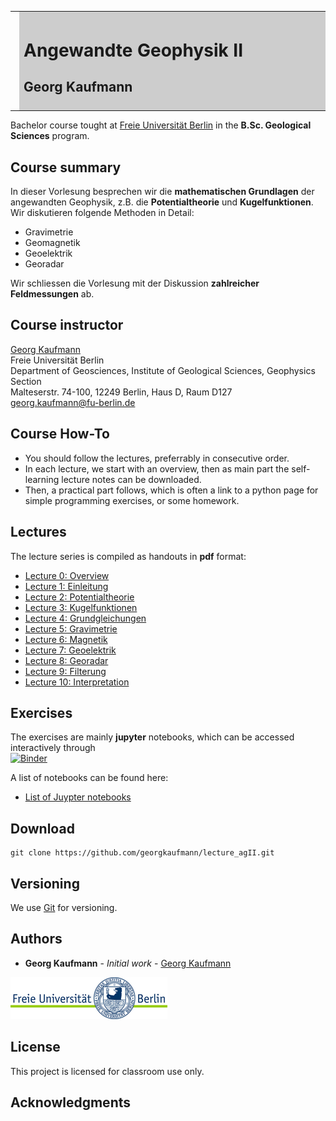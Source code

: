 <meta http-equiv="Content-Type" content="text/html; charset=utf-8"/>
<table>
<tr><td><img style="height: 150px;" src="images/Muensterdorf2016_gk.jpg"></td>
<td bgcolor="#CDCDCD" style="width:600px">
<h1>Angewandte Geophysik II</h1>
<h2>Georg Kaufmann</h2>
</td>
</tr>
</table>

Bachelor course tought at [Freie Universität Berlin](http://fu-berlin.de) in the 
**B.Sc. Geological Sciences** program.

## Course summary

In dieser Vorlesung besprechen wir die **mathematischen Grundlagen** der angewandten Geophysik, z.B. die 
**Potentialtheorie** und **Kugelfunktionen**. Wir diskutieren folgende Methoden in Detail:

- Gravimetrie
- Geomagnetik
- Geoelektrik
- Georadar

Wir schliessen die Vorlesung mit der Diskussion **zahlreicher Feldmessungen** ab.

## Course instructor

[Georg Kaufmann](http://userpage.fu-berlin.de/~geodyn)<br>
Freie Universität Berlin<br>
Department of Geosciences, Institute of Geological Sciences, Geophysics Section<br>
Malteserstr. 74-100, 12249 Berlin, Haus D, Raum D127<br>
[georg.kaufmann@fu-berlin.de](mailto:georg.kaufmann@fu-berlin.de)

## Course How-To

- You should follow the lectures, preferrably in consecutive order.
- In each lecture, we start with an overview, then as main part the self-learning lecture notes can be downloaded.
- Then, a practical part follows, which is often a link to a python page for simple programming exercises, or some homework.

## Lectures

The lecture series is compiled as handouts in **pdf** format:

- [Lecture 0: Overview](handouts/Lecture_AngewandteII_00_Vorbemerkung_handout.pdf)
- [Lecture 1: Einleitung](handouts/Lecture_AngewandteII_01_Einleitung_handout.pdf)
- [Lecture 2: Potentialtheorie](handouts/Lecture_AngewandteII_02_Potentialtheorie_handout.pdf)
- [Lecture 3: Kugelfunktionen](handouts/Lecture_AngewandteII_03_Kugelfunktionen_handout.pdf)
- [Lecture 4: Grundgleichungen](handouts/Lecture_AngewandteII_04_Grundgleichungen_handout.pdf)
- [Lecture 5: Gravimetrie](handouts/Lecture_AngewandteII_05_Gravimetrie_handout.pdf)
- [Lecture 6: Magnetik](handouts/Lecture_AngewandteII_06_Magnetik_handout.pdf)
- [Lecture 7: Geoelektrik](handouts/Lecture_AngewandteII_07_Geoelektrik_handout.pdf)
- [Lecture 8: Georadar](handouts/Lecture_AngewandteII_08_Georadar_handout.pdf)
- [Lecture 9: Filterung](handouts/Lecture_AngewandteII_09_Filterung_handout.pdf)
- [Lecture 10: Interpretation](handouts/Lecture_AngewandteII_09_Interpretation_handout.pdf)

## Exercises

The exercises are mainly **jupyter** notebooks, which can be accessed interactively through<br>
[![Binder](https://mybinder.org/badge_logo.svg)](https://mybinder.org/v2/gh/georgkaufmann/lecture_agII.git/main?filepath=index.ipynb)

A list of notebooks can be found here:

- <a href="README_Notebooks.html" target="_blank">List of Juypter notebooks</a>

## Download
```
git clone https://github.com/georgkaufmann/lecture_agII.git
```

## Versioning

We use [Git](https://git-scm.com/) for versioning.

## Authors

* **Georg Kaufmann** - *Initial work* - [Georg Kaufmann](http://userpage.fu-berlin.de/~geodyn)

![](images/fu-logo.jpg)


## License

This project is licensed for classroom use only.

## Acknowledgments
